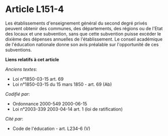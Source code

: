 # Article L151-4

Les établissements d'enseignement général du second degré privés peuvent obtenir des communes, des départements, des régions
ou de l'Etat des locaux et une subvention, sans que cette subvention puisse excéder le dixième des dépenses annuelles de
l'établissement. Le conseil académique de l'éducation nationale donne son avis préalable sur l'opportunité de ces
subventions.

**Liens relatifs à cet article**

_Anciens textes_:

  - Loi n°1850-03-15 art. 69
  - Loi n°1850-03-15 du 15 mars 1850 - art. 69 (Ab)

_Codifié par_:

  - Ordonnance 2000-549 2000-06-15
  - Loi n°2003-339 2003-04-14 art. 1 (loi de ratification)

_Cité par_:

  - Code de l'éducation - art. L234-6 (V)
